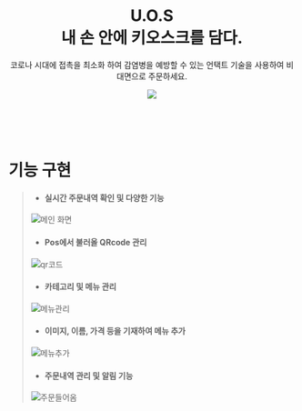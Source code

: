   <h1 align="center"><strong>U.O.S</strong><br>내 손 안에 키오스크를 담다. </h1>
<p align="center">
 코로나 시대에 접촉을 최소화 하여 감염병을 예방할 수 있는 언택트 기술을 사용하여 비대면으로 주문하세요.
</p>

<p align="center">
  <a href = "https://github.com/UOF2021/U.O.F-Mobile"><img src="https://img.shields.io/badge/MAIN REPO-UOF_MOBILE-informatoinal?style=for-the-badge"/></a>
</p>

<br>
<br>
<br>

# 기능 구현
> -  #### 실시간 주문내역 확인 및 다양한 기능
> ![메인 화면](https://user-images.githubusercontent.com/15906109/132533644-aeb169f1-17a3-40be-beeb-a2821b5205fc.png) 
> -  #### Pos에서 불러올 QRcode 관리
> ![qr코드](https://user-images.githubusercontent.com/15906109/132534897-379c38b2-5c0f-4c5b-89ee-ce767dc562b5.png)
> -  #### 카테고리 및 메뉴 관리
> ![메뉴관리](https://user-images.githubusercontent.com/15906109/132534997-0fb24f31-9d61-42c1-8992-431d505d5c2a.png)
> -  #### 이미지, 이름, 가격 등을 기재하여 메뉴 추가
> ![메뉴추가](https://user-images.githubusercontent.com/15906109/132535031-e308a8f6-1061-4288-b10e-c5c427deb394.png)
> -  #### 주문내역 관리 및 알림 기능
> ![주문들어옴](https://user-images.githubusercontent.com/15906109/132535070-06d50a31-d505-4082-9ef8-acdc689f3ade.png)



